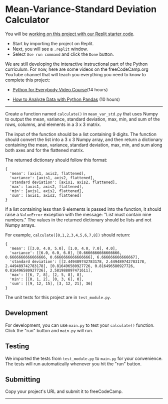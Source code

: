 <h1>Mean-Variance-Standard Deviation Calculator</h1>
<div class="challenge-instructions  "><div><section id="description">
<p>You will be <a href="https://replit.com/github/freeCodeCamp/boilerplate-mean-variance-standard-deviation-calculator" target="_blank" rel="noopener noreferrer nofollow">working on this project with our Replit starter code</a>.</p>
<ul>
<li>Start by importing the project on Replit.</li>
<li>Next, you will see a <code>.replit</code> window.</li>
<li>Select <code>Use run command</code> and click the <code>Done</code> button.</li>
</ul>
<p>We are still developing the interactive instructional part of the Python curriculum. For now, here are some videos on the freeCodeCamp.org YouTube channel that will teach you everything you need to know to complete this project:</p>
<ul>
<li>
<p><a href="https://www.freecodecamp.org/news/python-for-everybody/" target="_blank" rel="noopener noreferrer nofollow">Python for Everybody Video Course</a>(14 hours)</p>
</li>
<li>
<p><a href="https://www.freecodecamp.org/news/how-to-analyze-data-with-python-pandas/" target="_blank" rel="noopener noreferrer nofollow">How to Analyze Data with Python Pandas</a> (10 hours)</p>
</li>
</ul>
</section></div><hr><div><section id="instructions">
<p>Create a function named <code>calculate()</code> in <code>mean_var_std.py</code> that uses Numpy to output the mean, variance, standard deviation, max, min, and sum of the rows, columns, and elements in a 3 x 3 matrix.</p>
<p>The input of the function should be a list containing 9 digits. The function should convert the list into a 3 x 3 Numpy array, and then return a dictionary containing the mean, variance, standard deviation, max, min, and sum along both axes and for the flattened matrix.</p>
<p>The returned dictionary should follow this format:</p>
<pre class="language-py" tabindex="0" role="region" aria-label="python code example"><code class="language-py"><span class="token punctuation">{</span>
  <span class="token string">'mean'</span><span class="token punctuation">:</span> <span class="token punctuation">[</span>axis1<span class="token punctuation">,</span> axis2<span class="token punctuation">,</span> flattened<span class="token punctuation">]</span><span class="token punctuation">,</span>
  <span class="token string">'variance'</span><span class="token punctuation">:</span> <span class="token punctuation">[</span>axis1<span class="token punctuation">,</span> axis2<span class="token punctuation">,</span> flattened<span class="token punctuation">]</span><span class="token punctuation">,</span>
  <span class="token string">'standard deviation'</span><span class="token punctuation">:</span> <span class="token punctuation">[</span>axis1<span class="token punctuation">,</span> axis2<span class="token punctuation">,</span> flattened<span class="token punctuation">]</span><span class="token punctuation">,</span>
  <span class="token string">'max'</span><span class="token punctuation">:</span> <span class="token punctuation">[</span>axis1<span class="token punctuation">,</span> axis2<span class="token punctuation">,</span> flattened<span class="token punctuation">]</span><span class="token punctuation">,</span>
  <span class="token string">'min'</span><span class="token punctuation">:</span> <span class="token punctuation">[</span>axis1<span class="token punctuation">,</span> axis2<span class="token punctuation">,</span> flattened<span class="token punctuation">]</span><span class="token punctuation">,</span>
  <span class="token string">'sum'</span><span class="token punctuation">:</span> <span class="token punctuation">[</span>axis1<span class="token punctuation">,</span> axis2<span class="token punctuation">,</span> flattened<span class="token punctuation">]</span>
<span class="token punctuation">}</span>
</code></pre>
<p>If a list containing less than 9 elements is passed into the function, it should raise a <code>ValueError</code> exception with the message: "List must contain nine numbers." The values in the returned dictionary should be lists and not Numpy arrays.</p>
<p>For example, <code>calculate([0,1,2,3,4,5,6,7,8])</code> should return:</p>
<pre class="language-py" tabindex="0" role="region" aria-label="python code example"><code class="language-py"><span class="token punctuation">{</span>
  <span class="token string">'mean'</span><span class="token punctuation">:</span> <span class="token punctuation">[</span><span class="token punctuation">[</span><span class="token number">3.0</span><span class="token punctuation">,</span> <span class="token number">4.0</span><span class="token punctuation">,</span> <span class="token number">5.0</span><span class="token punctuation">]</span><span class="token punctuation">,</span> <span class="token punctuation">[</span><span class="token number">1.0</span><span class="token punctuation">,</span> <span class="token number">4.0</span><span class="token punctuation">,</span> <span class="token number">7.0</span><span class="token punctuation">]</span><span class="token punctuation">,</span> <span class="token number">4.0</span><span class="token punctuation">]</span><span class="token punctuation">,</span>
  <span class="token string">'variance'</span><span class="token punctuation">:</span> <span class="token punctuation">[</span><span class="token punctuation">[</span><span class="token number">6.0</span><span class="token punctuation">,</span> <span class="token number">6.0</span><span class="token punctuation">,</span> <span class="token number">6.0</span><span class="token punctuation">]</span><span class="token punctuation">,</span> <span class="token punctuation">[</span><span class="token number">0.6666666666666666</span><span class="token punctuation">,</span> <span class="token number">0.6666666666666666</span><span class="token punctuation">,</span> <span class="token number">0.6666666666666666</span><span class="token punctuation">]</span><span class="token punctuation">,</span> <span class="token number">6.666666666666667</span><span class="token punctuation">]</span><span class="token punctuation">,</span>
  <span class="token string">'standard deviation'</span><span class="token punctuation">:</span> <span class="token punctuation">[</span><span class="token punctuation">[</span><span class="token number">2.449489742783178</span><span class="token punctuation">,</span> <span class="token number">2.449489742783178</span><span class="token punctuation">,</span> <span class="token number">2.449489742783178</span><span class="token punctuation">]</span><span class="token punctuation">,</span> <span class="token punctuation">[</span><span class="token number">0.816496580927726</span><span class="token punctuation">,</span> <span class="token number">0.816496580927726</span><span class="token punctuation">,</span> <span class="token number">0.816496580927726</span><span class="token punctuation">]</span><span class="token punctuation">,</span> <span class="token number">2.581988897471611</span><span class="token punctuation">]</span><span class="token punctuation">,</span>
  <span class="token string">'max'</span><span class="token punctuation">:</span> <span class="token punctuation">[</span><span class="token punctuation">[</span><span class="token number">6</span><span class="token punctuation">,</span> <span class="token number">7</span><span class="token punctuation">,</span> <span class="token number">8</span><span class="token punctuation">]</span><span class="token punctuation">,</span> <span class="token punctuation">[</span><span class="token number">2</span><span class="token punctuation">,</span> <span class="token number">5</span><span class="token punctuation">,</span> <span class="token number">8</span><span class="token punctuation">]</span><span class="token punctuation">,</span> <span class="token number">8</span><span class="token punctuation">]</span><span class="token punctuation">,</span>
  <span class="token string">'min'</span><span class="token punctuation">:</span> <span class="token punctuation">[</span><span class="token punctuation">[</span><span class="token number">0</span><span class="token punctuation">,</span> <span class="token number">1</span><span class="token punctuation">,</span> <span class="token number">2</span><span class="token punctuation">]</span><span class="token punctuation">,</span> <span class="token punctuation">[</span><span class="token number">0</span><span class="token punctuation">,</span> <span class="token number">3</span><span class="token punctuation">,</span> <span class="token number">6</span><span class="token punctuation">]</span><span class="token punctuation">,</span> <span class="token number">0</span><span class="token punctuation">]</span><span class="token punctuation">,</span>
  <span class="token string">'sum'</span><span class="token punctuation">:</span> <span class="token punctuation">[</span><span class="token punctuation">[</span><span class="token number">9</span><span class="token punctuation">,</span> <span class="token number">12</span><span class="token punctuation">,</span> <span class="token number">15</span><span class="token punctuation">]</span><span class="token punctuation">,</span> <span class="token punctuation">[</span><span class="token number">3</span><span class="token punctuation">,</span> <span class="token number">12</span><span class="token punctuation">,</span> <span class="token number">21</span><span class="token punctuation">]</span><span class="token punctuation">,</span> <span class="token number">36</span><span class="token punctuation">]</span>
<span class="token punctuation">}</span>
</code></pre>
<p>The unit tests for this project are in <code>test_module.py</code>.</p>
<h2>Development</h2>
<p>For development, you can use <code>main.py</code> to test your <code>calculate()</code> function. Click the "run" button and <code>main.py</code> will run.</p>
<h2>Testing</h2>
<p>We imported the tests from <code>test_module.py</code> to <code>main.py</code> for your convenience. The tests will run automatically whenever you hit the "run" button.</p>
<h2>Submitting</h2>
<p>Copy your project's URL and submit it to freeCodeCamp.</p>
</section></div><hr></div>
